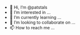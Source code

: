- 👋 Hi, I’m @patstals
- 👀 I’m interested in ...
- 🌱 I’m currently learning ...
- 💞️ I’m looking to collaborate on ...
- 📫 How to reach me ...

<!---
patstals/patstals is a ✨ special ✨ repository because its `README.md` (this file) appears on your GitHub profile.
You can click the Preview link to take a look at your changes.
--->
